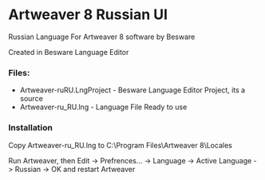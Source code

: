 # Artweaver 8 Russian UI
Russian Language For Artweaver 8 software by Besware

Created in Besware Language Editor

### Files:
- Artweaver-ruRU.LngProject - Besware Language Editor Project, its a source
- Artweaver-ru_RU.lng - Language File Ready to use

### Installation

Copy Artweaver-ru_RU.lng to C:\Program Files\Artweaver 8\Locales

Run Artweaver, then Edit -> Prefrences... -> Language -> Active Language -> Russian -> OK and restart Artweaver
